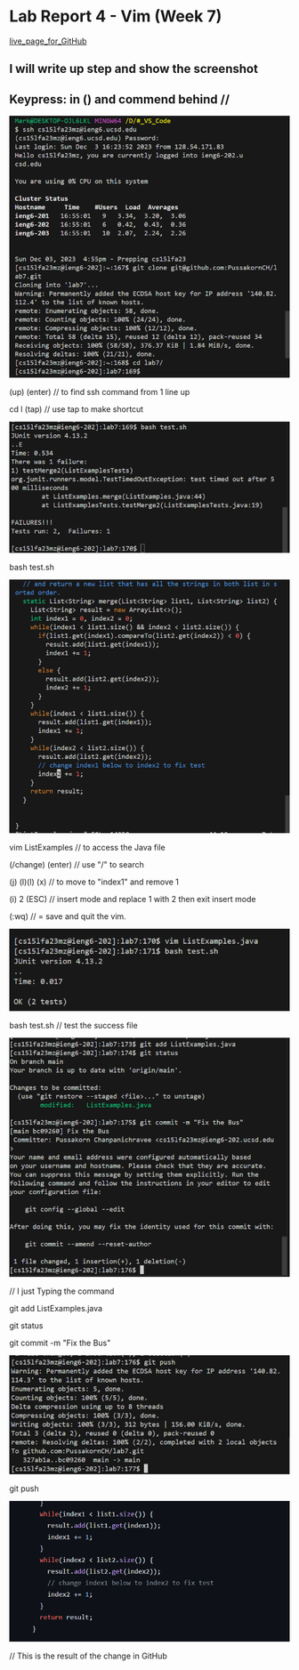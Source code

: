 # Lab Report 4 - Vim (Week 7)

[live_page_for_GitHub](https://pussakornch.github.io/cse15l-lab-reports4/lab-report.html)

## I will write up step and show the screenshot
## Keypress: in () and commend behind //

![Image](1.PNG)

(up) (enter) // to find ssh command from 1 line up

cd l (tap)   // use tap to make shortcut

![Image](2.PNG)

bash test.sh

![Image](3.PNG)

vim ListExamples // to access the Java file

(/change) (enter) // use "/" to search

(j) (l)(l) (x) // to move to "index1"  and remove 1

(i) 2 (ESC) //  insert mode and replace 1 with 2 then exit insert mode

(:wq) // = save and quit the vim.

![Image](4.PNG)

bash test.sh // test the  success file

![Image](5.PNG)

// I just Typing the command

git add ListExamples.java

git status

git commit -m "Fix the Bus"

![Image](6.PNG)

git push

![Image](7.PNG)

// This is the result of the change in GitHub 
